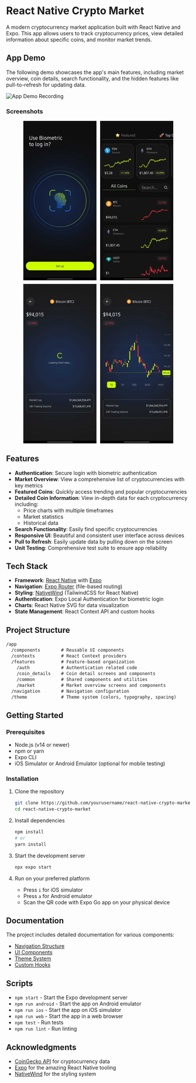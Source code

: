 # React Native Crypto Market

A modern cryptocurrency market application built with React Native and Expo. This app allows users to track cryptocurrency prices, view detailed information about specific coins, and monitor market trends.

## App Demo

The following demo showcases the app's main features, including market overview, coin details, search functionality, and the hidden features like pull-to-refresh for updating data.

![App Demo Recording](screenshots/recording.gif)

### Screenshots

<div style="display: flex; flex-wrap: wrap; gap: 10px; justify-content: center;">
  <img src="screenshots/Screenshot_20250427_152245_Expo Go.jpg" alt="Market Overview" width="200"/>
  <img src="screenshots/Screenshot_20250427_152647_Expo Go.jpg" alt="Coin Details" width="200"/>
  <img src="screenshots/Screenshot_20250427_152702_Expo Go.jpg" alt="Price Chart" width="200"/>
  <img src="screenshots/Screenshot_20250427_152658_Expo Go.jpg" alt="Price Chart2" width="200"/>
</div>

## Features

- **Authentication**: Secure login with biometric authentication
- **Market Overview**: View a comprehensive list of cryptocurrencies with key metrics
- **Featured Coins**: Quickly access trending and popular cryptocurrencies
- **Detailed Coin Information**: View in-depth data for each cryptocurrency including:
  - Price charts with multiple timeframes
  - Market statistics
  - Historical data
- **Search Functionality**: Easily find specific cryptocurrencies
- **Responsive UI**: Beautiful and consistent user interface across devices
- **Pull to Refresh**: Easily update data by pulling down on the screen
- **Unit Testing**: Comprehensive test suite to ensure app reliability

## Tech Stack

- **Framework**: [React Native](https://reactnative.dev/) with [Expo](https://expo.dev/)
- **Navigation**: [Expo Router](https://docs.expo.dev/router/introduction/) (file-based routing)
- **Styling**: [NativeWind](https://www.nativewind.dev/) (TailwindCSS for React Native)
- **Authentication**: Expo Local Authentication for biometric login
- **Charts**: React Native SVG for data visualization
- **State Management**: React Context API and custom hooks

## Project Structure

```
/app
  /components        # Reusable UI components
  /contexts          # React Context providers
  /features          # Feature-based organization
    /auth            # Authentication related code
    /coin_details    # Coin detail screens and components
    /common          # Shared components and utilities
    /market          # Market overview screens and components
  /navigation        # Navigation configuration
  /theme             # Theme system (colors, typography, spacing)
```

## Getting Started

### Prerequisites

- Node.js (v14 or newer)
- npm or yarn
- Expo CLI
- iOS Simulator or Android Emulator (optional for mobile testing)

### Installation

1. Clone the repository
   ```bash
   git clone https://github.com/yourusername/react-native-crypto-market.git
   cd react-native-crypto-market
   ```

2. Install dependencies
   ```bash
   npm install
   # or
   yarn install
   ```

3. Start the development server
   ```bash
   npx expo start
   ```

4. Run on your preferred platform
   - Press `i` for iOS simulator
   - Press `a` for Android emulator
   - Scan the QR code with Expo Go app on your physical device

## Documentation

The project includes detailed documentation for various components:

- [Navigation Structure](/app/navigation/README.md)
- [UI Components](/app/components/ui/README.md)
- [Theme System](/app/theme/README.md)
- [Custom Hooks](/app/features/hooks.md)

## Scripts

- `npm start` - Start the Expo development server
- `npm run android` - Start the app on Android emulator
- `npm run ios` - Start the app on iOS simulator
- `npm run web` - Start the app in a web browser
- `npm test` - Run tests
- `npm run lint` - Run linting

## Acknowledgments

- [CoinGecko API](https://www.coingecko.com/en/api) for cryptocurrency data
- [Expo](https://expo.dev/) for the amazing React Native tooling
- [NativeWind](https://www.nativewind.dev/) for the styling system
